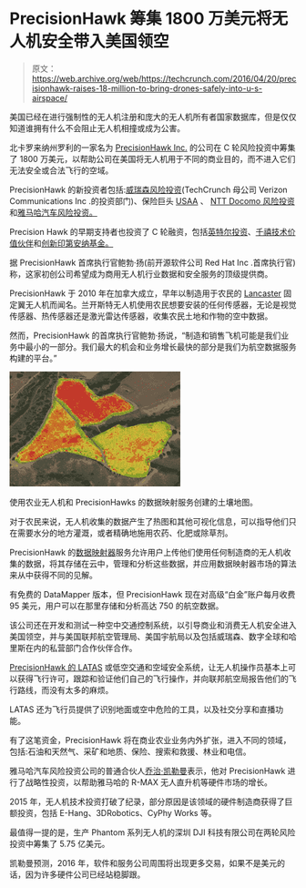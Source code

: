 # PrecisionHawk 筹集 1800 万美元将无人机安全带入美国领空 

> 原文：<https://web.archive.org/web/https://techcrunch.com/2016/04/20/precisionhawk-raises-18-million-to-bring-drones-safely-into-u-s-airspace/>

美国已经在进行强制性的无人机注册和庞大的无人机所有者国家数据库，但是仅仅知道谁拥有什么不会阻止无人机相撞或成为公害。

北卡罗来纳州罗利的一家名为 [PrecisionHawk Inc.](https://web.archive.org/web/20230130001558/http://precisionhawk.com/) 的公司在 C 轮风险投资中筹集了 1800 万美元，以帮助公司在美国将无人机用于不同的商业目的，而不进入它们无法安全或合法飞行的空域。

PrecisionHawk 的新投资者包括:[威瑞森风险投资](https://web.archive.org/web/20230130001558/http://www.verizonventures.com/)(TechCrunch 母公司 Verizon Communications Inc .的投资部门)、保险巨头 [USAA](https://web.archive.org/web/20230130001558/http://usaa.com/) 、 [NTT Docomo 风险投资](https://web.archive.org/web/20230130001558/https://www.nttdocomo-v.com/en/)和[雅马哈汽车风险投资。](https://web.archive.org/web/20230130001558/https://www.ymvsv.com/)

Precision Hawk 的早期支持者也投资了 C 轮融资，包括[英特尔投资](https://web.archive.org/web/20230130001558/http://intelcapital.com/)、[千禧技术价值伙伴](https://web.archive.org/web/20230130001558/http://mtvlp.com/)和[创新印第安纳基金。](https://web.archive.org/web/20230130001558/http://iufund.iu.edu/)

据 PrecisionHawk 首席执行官鲍勃·扬(前开源软件公司 Red Hat Inc .首席执行官)称，这家初创公司希望成为商用无人机行业数据和安全服务的顶级提供商。

PrecisionHawk 于 2010 年在加拿大成立，早年以制造用于农民的 [Lancaster](https://web.archive.org/web/20230130001558/http://media.precisionhawk.com/topic/hawkeye-lancaster-mark-iii-field-launch-demo/) 固定翼无人机而闻名。兰开斯特无人机使用农民想要安装的任何传感器，无论是视觉传感器、热传感器还是激光雷达传感器，收集农民土地和作物的空中数据。

然而，PrecisionHawk 的首席执行官鲍勃·扬说，“制造和销售飞机可能是我们业务中最小的一部分。我们最大的机会和业务增长最快的部分是我们为航空数据服务构建的平台。”

![A soil map created using agricultural drones and PrecisionHawks' DataMapper.](img/c288cde913affc37ad501488983a18a8.png)

使用农业无人机和 PrecisionHawks 的数据映射服务创建的土壤地图。

对于农民来说，无人机收集的数据产生了热图和其他可视化信息，可以指导他们只在需要水分的地方灌溉，或者精确地施用农药、化肥或除草剂。

PrecisionHawk 的[数据映射器](https://web.archive.org/web/20230130001558/https://www.datamapper.com/)服务允许用户上传他们使用任何制造商的无人机收集的数据，将其存储在云中，管理和分析这些数据，并应用数据映射器市场的算法来从中获得不同的见解。

有免费的 DataMapper 版本，但 PrecisionHawk 现在对高级“白金”账户每月收费 95 美元，用户可以在那里存储和分析高达 750 的航空数据。

该公司还在开发和测试一种空中交通控制系统，以引导商业和消费无人机安全进入美国领空，并与美国联邦航空管理局、美国宇航局以及包括威瑞森、数字全球和哈里斯在内的私营部门合作伙伴合作。

[PrecisionHawk 的 LATAS](https://web.archive.org/web/20230130001558/http://flylatas.com/) 或低空交通和空域安全系统，让无人机操作员基本上可以获得飞行许可，跟踪和验证他们自己的飞行操作，并向联邦航空局报告他们的飞行路线，而没有太多的麻烦。

LATAS 还为飞行员提供了识别地面或空中危险的工具，以及社交分享和直播功能。

有了这笔资金，PrecisionHawk 将在商业农业业务内外扩张，进入不同的领域，包括:石油和天然气、采矿和地质、保险、搜索和救援、林业和电信。

雅马哈汽车风险投资公司的普通合伙人[乔治·凯勒曼](https://web.archive.org/web/20230130001558/https://www.ymvsv.com/people/george-kellerman)表示，他对 PrecisionHawk 进行了战略性投资，以帮助雅马哈的 R-MAX 无人直升机等硬件市场的增长。

2015 年，无人机技术投资打破了纪录，部分原因是该领域的硬件制造商获得了巨额投资，包括 E-Hang、3DRobotics、CyPhy Works 等。

最值得一提的是，生产 Phantom 系列无人机的深圳 DJI 科技有限公司在两轮风险投资中筹集了 5.75 亿美元。

凯勒曼预测，2016 年，软件和服务公司周围将出现更多交易，如果不是美元的话，因为许多硬件公司已经站稳脚跟。